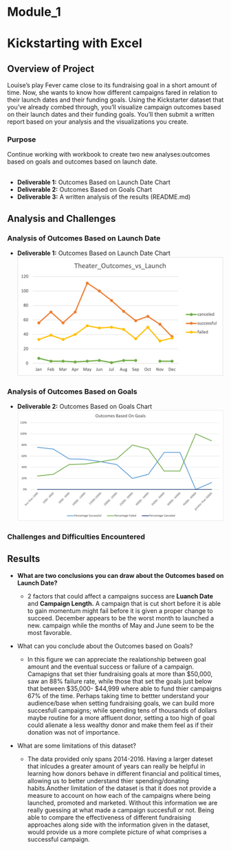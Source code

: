 # Module_1

# Kickstarting with Excel

## Overview of Project
Louise’s play Fever came close to its fundraising goal in a short amount of time. Now, she wants to know how different campaigns fared in relation to their launch dates and their funding goals. Using the Kickstarter dataset that you’ve already combed through, you’ll visualize campaign outcomes based on their launch dates and their funding goals. You’ll then submit a written report based on your analysis and the visualizations you create.

### Purpose
Continue working with workbook to create two new analyses:outcomes based on goals and outcomes based on launch date.
<br>
<br>
- **Deliverable 1:** Outcomes Based on Launch Date Chart<br>
- **Deliverable 2:** Outcomes Based on Goals Chart<br>
- **Deliverable 3:** A written analysis of the results (README.md)<br>

## Analysis and Challenges

### Analysis of Outcomes Based on Launch Date
- **Deliverable 1:** Outcomes Based on Launch Date Chart<br>
![Alt text](https://github.com/f-marquez/Module_1_Excel/blob/main/resources/Theater_Outcomes_vs_Launch1.png)
### Analysis of Outcomes Based on Goals
- **Deliverable 2:** Outcomes Based on Goals Chart<br>
![Alt text](https://github.com/f-marquez/Module_1_Excel/blob/main/resources/Outcomes.png)

### Challenges and Difficulties Encountered

## Results

- **What are two conclusions you can draw about the Outcomes based on Launch Date?**
  - 2 factors that could affect a campaigns success are **Luanch Date** and **Campaign Length.** A campaign that is cut short before it is able to gain momentum might fail before it is given a proper change to succeed. December appears to be the worst month to launched a new. campaign while the months of May and June seem to be the most favorable.

- What can you conclude about the Outcomes based on Goals?

   - In this figure we can appreciate the realationship between goal amount and the eventual success or failure of a campaign. Camapigns that set thier fundraising goals at more than $50,000, saw an 88% failure rate, while those that set the goals just below that between $35,000- $44,999 where able to fund thier campaigns 67% of the time. Perhaps taking time to bettter understand your audience/base when setting fundraising goals, we can build more succesfull campaigns; while spending tens of thousands of dollars maybe routine for a more affluent donor, setting a too high of goal could alienate a less wealthy donor and make them feel as if their donation was not of importance. 

- What are some limitations of this dataset?<br>
   - The data provided only spans 2014-2016. Having a larger dateset that inlcudes a greater amount of years can really be helpful in learning how donors behave in different financial and political times, allowing us to better understand thier spending/donating habits.Another limitation of the dataset is that it does not provide a measure to account on how each of the campaigns where being launched, promoted and marketed. Without this information we are really guessing at what made a campaign succesfull or not. Being able to compare the effectiveness of different fundraising approaches along side with the information given in the dataset, would provide us a more complete picture of what comprises a successful campaign.
